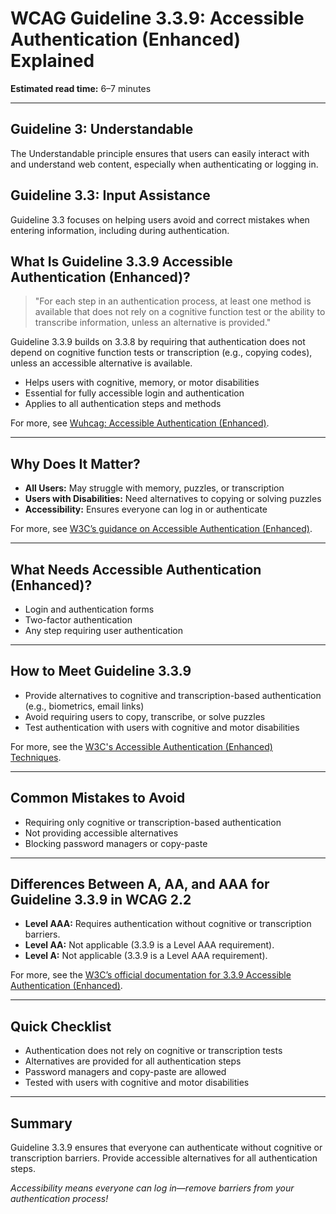 <!--
title: 3.3.9 - Accessible Authentication (Enhanced)
series: Making the Web Accessible for All
description: A practical guide to WCAG Guideline 3.3.9 (Accessible Authentication (Enhanced)—what it means, why it matters, and how to make authentication processes even more accessible.
keywords: wcag 3.3.9, accessible authentication, accessibility, web standards, user experience, login
image: WCAG-Series-3.3.9.png
imageAlt: Blue text on yellow background saying, "Web Content Accessibiilty Guiedlines (WCAG) 3.3.9 Explained, Accessible Authentication (Enhanced)"
status: published
date: 2025-07-03
excerpt: Ensures authentication processes are accessible for all users, including those with disabilities.
previous: /wcag/WCAG-Guideline-3-3-8-Accessible-Authentication-Minimum-Explained, Guideline 3.3.8 - Accessible Authentication (Minimum)
next: /wcag/WCAG-Guideline-4-1-1-Parsing-Explained, Guideline 4.1.1 - Parsing
-->

# **WCAG Guideline 3.3.9: Accessible Authentication (Enhanced) Explained**

**Estimated read time:** 6–7 minutes

---

## **Guideline 3: Understandable**

The Understandable principle ensures that users can easily interact with and understand web content, especially when authenticating or logging in.

## **Guideline 3.3: Input Assistance**

Guideline 3.3 focuses on helping users avoid and correct mistakes when entering information, including during authentication.

## **What Is Guideline 3.3.9 Accessible Authentication (Enhanced)?**

> "For each step in an authentication process, at least one method is available that does not rely on a cognitive function test or the ability to transcribe information, unless an alternative is provided."

Guideline 3.3.9 builds on 3.3.8 by requiring that authentication does not depend on cognitive function tests or transcription (e.g., copying codes), unless an accessible alternative is available.

- Helps users with cognitive, memory, or motor disabilities
- Essential for fully accessible login and authentication
- Applies to all authentication steps and methods

For more, see [Wuhcag: Accessible Authentication (Enhanced)](https://www.wuhcag.com/accessible-authentication-enhanced/).

---

## **Why Does It Matter?**

- **All Users:** May struggle with memory, puzzles, or transcription
- **Users with Disabilities:** Need alternatives to copying or solving puzzles
- **Accessibility:** Ensures everyone can log in or authenticate

For more, see [W3C’s guidance on Accessible Authentication (Enhanced)](https://www.w3.org/WAI/WCAG22/Understanding/accessible-authentication-enhanced.html).

---

## **What Needs Accessible Authentication (Enhanced)?**

- Login and authentication forms
- Two-factor authentication
- Any step requiring user authentication

---

## **How to Meet Guideline 3.3.9**

- Provide alternatives to cognitive and transcription-based authentication (e.g., biometrics, email links)
- Avoid requiring users to copy, transcribe, or solve puzzles
- Test authentication with users with cognitive and motor disabilities

For more, see the [W3C's Accessible Authentication (Enhanced) Techniques](https://www.w3.org/WAI/WCAG22/Techniques/general/G219).

---

## **Common Mistakes to Avoid**

- Requiring only cognitive or transcription-based authentication
- Not providing accessible alternatives
- Blocking password managers or copy-paste

---

## **Differences Between A, AA, and AAA for Guideline 3.3.9 in WCAG 2.2**

- **Level AAA:** Requires authentication without cognitive or transcription barriers.
- **Level AA:** Not applicable (3.3.9 is a Level AAA requirement).
- **Level A:** Not applicable (3.3.9 is a Level AAA requirement).

For more, see the [W3C’s official documentation for 3.3.9 Accessible Authentication (Enhanced)](https://www.w3.org/WAI/WCAG22/Understanding/accessible-authentication-enhanced.html).

---

## **Quick Checklist**

- Authentication does not rely on cognitive or transcription tests
- Alternatives are provided for all authentication steps
- Password managers and copy-paste are allowed
- Tested with users with cognitive and motor disabilities

---

## **Summary**

Guideline 3.3.9 ensures that everyone can authenticate without cognitive or transcription barriers. Provide accessible alternatives for all authentication steps.

_Accessibility means everyone can log in—remove barriers from your authentication process!_
